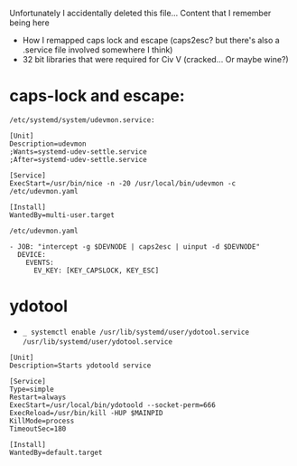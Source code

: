 Unfortunately I accidentally deleted this file...
Content that I remember being here
 - How I remapped caps lock and escape (caps2esc? but there's also a .service file involved somewhere I think)
 - 32 bit libraries that were required for Civ V (cracked... Or maybe wine?)

# caps-lock and escape:
`/etc/systemd/system/udevmon.service:`
```
[Unit]
Description=udevmon
;Wants=systemd-udev-settle.service
;After=systemd-udev-settle.service

[Service]
ExecStart=/usr/bin/nice -n -20 /usr/local/bin/udevmon -c /etc/udevmon.yaml

[Install]
WantedBy=multi-user.target
```

`/etc/udevmon.yaml`
```
- JOB: "intercept -g $DEVNODE | caps2esc | uinput -d $DEVNODE"
  DEVICE:
    EVENTS:
      EV_KEY: [KEY_CAPSLOCK, KEY_ESC]
```
 
# ydotool
- `_ systemctl enable /usr/lib/systemd/user/ydotool.service`
`/usr/lib/systemd/user/ydotool.service`
```
[Unit]
Description=Starts ydotoold service

[Service]
Type=simple
Restart=always
ExecStart=/usr/local/bin/ydotoold --socket-perm=666
ExecReload=/usr/bin/kill -HUP $MAINPID
KillMode=process
TimeoutSec=180

[Install]
WantedBy=default.target
```
